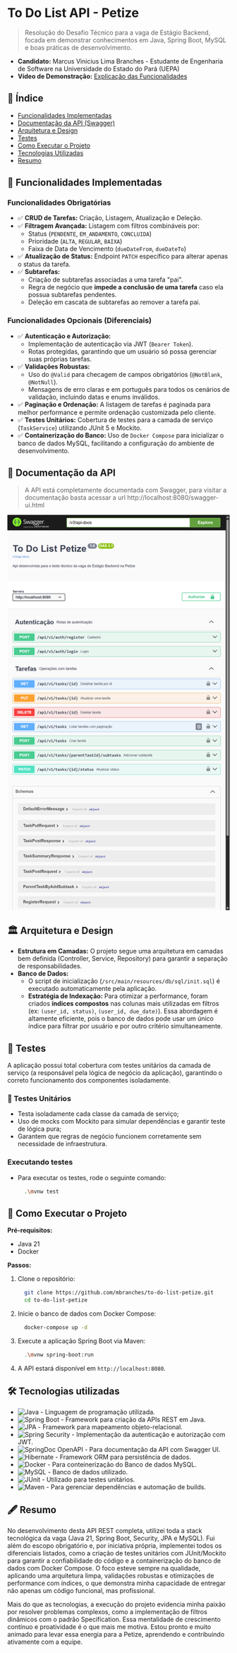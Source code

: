 # To Do List API - Petize

> Resolução do Desafio Técnico para a vaga de Estágio Backend, focada em demonstrar conhecimentos em Java, Spring Boot, MySQL e boas práticas de desenvolvimento.

- **Candidato:** Marcus Vinicius Lima Branches - Estudante de Engenharia de Software na Universidade do Estado do Pará (UEPA)
- **Vídeo de Demonstração:** [Explicação das Funcionalidades](https://youtu.be/V9cw2pJq3TI)

## 📜 Índice

- [Funcionalidades Implementadas](#-funcionalidades-implementadas)
- [Documentação da API (Swagger)](#-documentação-da-api)
- [Arquitetura e Design](#-arquitetura-e-design)
- [Testes](#-testes)
- [Como Executar o Projeto](#-como-executar-o-projeto)
- [Tecnologias Utilizadas](#-tecnologias-utilizadas)
- [Resumo](#-resumo)

## 🎯 Funcionalidades Implementadas

### Funcionalidades Obrigatórias
- ✅ **CRUD de Tarefas:** Criação, Listagem, Atualização e Deleção.
- ✅ **Filtragem Avançada:** Listagem com filtros combináveis por:
  - Status (`PENDENTE`, `EM_ANDAMENTO`, `CONCLUIDA`)
  - Prioridade (`ALTA`, `REGULAR`, `BAIXA`)
  - Faixa de Data de Vencimento (`dueDateFrom`, `dueDateTo`)
- ✅ **Atualização de Status:** Endpoint `PATCH` específico para alterar apenas o status da tarefa.
- ✅ **Subtarefas:**
  - Criação de subtarefas associadas a uma tarefa "pai".
  - Regra de negócio que **impede a conclusão de uma tarefa** caso ela possua subtarefas pendentes.
  - Deleção em cascata de subtarefas ao remover a tarefa pai.

### Funcionalidades Opcionais (Diferenciais)
- ✅ **Autenticação e Autorização:**
  - Implementação de autenticação via JWT (`Bearer Token`).
  - Rotas protegidas, garantindo que um usuário só possa gerenciar suas próprias tarefas.
- ✅ **Validações Robustas:**
  - Uso do `@Valid` para checagem de campos obrigatórios (`@NotBlank`, `@NotNull`).
  - Mensagens de erro claras e em português para todos os cenários de validação, incluindo datas e enums inválidos.
- ✅ **Paginação e Ordenação:** A listagem de tarefas é paginada para melhor performance e permite ordenação customizada pelo cliente.
- ✅ **Testes Unitários:** Cobertura de testes para a camada de serviço (`TaskService`) utilizando JUnit 5 e Mockito.
- ✅ **Containerização do Banco:** Uso de `Docker Compose` para inicializar o banco de dados MySQL, facilitando a configuração do ambiente de desenvolvimento.

## 📖 Documentação da API
> A API está completamente documentada com Swagger, para visitar a documentação basta acessar a url http://localhost:8080/swagger-ui.html

![Demonstração swagger-ui](assets/swagger-ui.png)

## 🏛️ Arquitetura e Design

- **Estrutura em Camadas:** O projeto segue uma arquitetura em camadas bem definida (Controller, Service, Repository) para garantir a separação de responsabilidades.
- **Banco de Dados:**
  - O script de inicialização (`/src/main/resources/db/sql/init.sql`) é executado automaticamente pela aplicação.
  - **Estratégia de Indexação:** Para otimizar a performance, foram criados **índices compostos** nas colunas mais utilizadas em filtros (ex: `(user_id, status)`, `(user_id, due_date)`). Essa abordagem é altamente eficiente, pois o banco de dados pode usar um único índice para filtrar por usuário e por outro critério simultaneamente.

## 🧪 Testes
A aplicação possui total cobertura com testes unitários da camada de serviço (a responsável pela lógica de negócio da aplicação), garantindo o correto funcionamento dos componentes isoladamente.

### 🧩 Testes Unitários
- Testa isoladamente cada classe da camada de serviço;
- Uso de mocks com Mockito para simular dependências e garantir teste de lógica pura;
- Garantem que regras de negócio funcionem corretamente sem necessidade de infraestrutura.

### Executando testes
- Para executar os testes, rode o seguinte comando: 
  ```bash
    .\mvnw test
  ```

## 🚀 Como Executar o Projeto

**Pré-requisitos:**
- Java 21
- Docker

**Passos:**
1.  Clone o repositório:
    ```bash
      git clone https://github.com/mbranches/to-do-list-petize.git
      cd to-do-list-petize
    ```
2.  Inicie o banco de dados com Docker Compose:
    ```bash
      docker-compose up -d
    ```
3.  Execute a aplicação Spring Boot via Maven:
    ```bash
      .\mvnw spring-boot:run
    ```
4.  A API estará disponível em `http://localhost:8080`.

## 🛠️ Tecnologias utilizadas

- ![Java](https://img.shields.io/badge/Java-21-orange?logo=java) - Linguagem de programação utilizada.
- ![Spring Boot](https://img.shields.io/badge/Spring_Boot-3.5.4-brightgreen?logo=spring) - Framework para criação da APIs REST em Java.
- ![JPA](https://img.shields.io/badge/Spring_Data_JPA-blue?logo=eclipselink) - Framework para mapeamento objeto-relacional.
- ![Spring Security](https://img.shields.io/badge/Spring_Security-gray?logo=springsecurity) - Implementação da autenticação e autorização com JWT.
- ![SpringDoc OpenAPI](https://img.shields.io/badge/SpringDoc-OpenAPI-green) - Para documentação da API com Swagger UI.
- ![Hibernate](https://img.shields.io/badge/Hibernate-grey?logo=hibernate) - Framework ORM para persistência de dados.
- ![Docker](https://img.shields.io/badge/Docker-blue?logo=docker) - Para conteinerização do Banco de dados MySQL.
- ![MySQL](https://img.shields.io/badge/MySQL-black?logo=mysql) - Banco de dados utilizado.
- ![JUnit](https://img.shields.io/badge/JUnit-orange) - Utilizado para testes unitários.
- ![Maven](https://img.shields.io/badge/Maven-Build-blue?logo=apachemaven) - Para gerenciar dependências e automação de builds.

## 🖋 Resumo
No desenvolvimento desta API REST completa, utilizei toda a stack tecnológica da vaga (Java 21, Spring Boot, Security, JPA e MySQL). Fui além do escopo obrigatório e, por iniciativa própria, implementei todos os diferenciais listados, como a criação de testes unitários com JUnit/Mockito para garantir a confiabilidade do código e a containerização do banco de dados com Docker Compose. O foco esteve sempre na qualidade, aplicando uma arquitetura limpa, validações robustas e otimizações de performance com índices, o que demonstra minha capacidade de entregar não apenas um código funcional, mas profissional.

Mais do que as tecnologias, a execução do projeto evidencia minha paixão por resolver problemas complexos, como a implementação de filtros dinâmicos com o padrão Specification. Essa mentalidade de crescimento contínuo e proatividade é o que mais me motiva. Estou pronto e muito animado para levar essa energia para a Petize, aprendendo e contribuindo ativamente com a equipe.